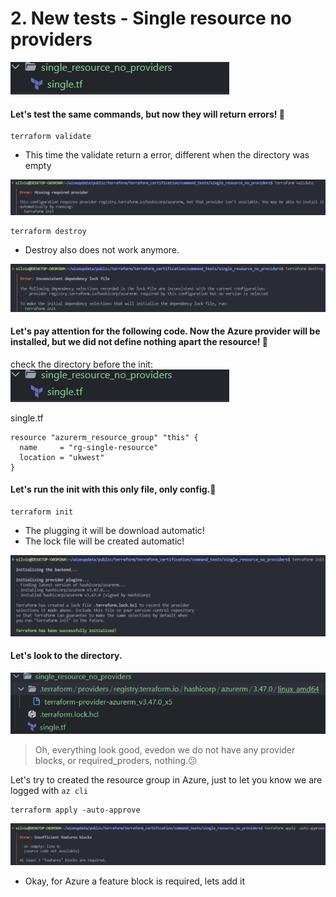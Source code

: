 # 2. New tests - Single resource no providers

![](assets/20230315_124838_image.png)

#### Let's test the same commands, but now they will return errors! 👀️

```
terraform validate
```

- This time the validate return a error, different when the directory was empty

![](assets/20230315_125059_image.png)

```
terraform destroy
```

- Destroy also does not work anymore.

![](assets/20230315_125533_image.png)

#### Let's pay attention for the following code. Now the Azure provider will be installed, but we did not define nothing apart the resource! 👀️

check the directory before the init:
![](assets/20230315_124838_image.png)

single.tf

```
resource "azurerm_resource_group" "this" {
  name     = "rg-single-resource"
  location = "ukwest"
}
```

#### Let's run the init with this only file, only config.👀️

```
terraform init
```

- The plugging it will be download automatic!
- The lock file will be created automatic!

![](assets/20230315_130644_image.png)

#### Let's look to the directory.

![](assets/20230315_130908_image.png)

> Oh, everything look good, evedon we do not have any provider blocks, or required_proders, nothing.😕

Let's try to created the resource group in Azure, just to let you know we are logged with  `az cli`

```
terraform apply -auto-approve
```

![](assets/20230315_131904_image.png)

- Okay, for Azure a feature block is required, lets add it
